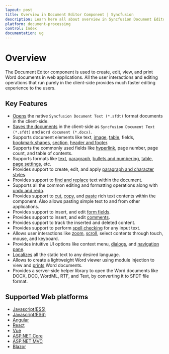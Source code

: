 ```yaml
---
layout: post
title: Overview in Document Editor Component | Syncfusion
description: Learn here all about overview in Syncfusion Document Editor component of Syncfusion Essential JS 2 and more.
platform: document-processing
control: Index
documentation: ug
---
```



# Overview

The Document Editor component is used to create, edit, view, and print Word documents in web applications. All the user interactions and editing operations that run purely in the client-side provides much faster editing experience to the users.

## Key Features

* [Opens](../asp-net-core/import) the native `Syncfusion Document Text (*.sfdt)` format documents in the client-side.
* [Saves the documents](../asp-net-core/export) in the client-side as `Syncfusion Document Text (*.sfdt)` and `Word document (*.docx)`.
* Supports document elements like text, [image](../asp-net-core/image), [table](../asp-net-core/table), fields, [bookmark](../asp-net-core/bookmark),[shapes](../asp-net-core/shapes), [section](../asp-net-core/section-format), [header and footer](../asp-net-core/header-footer).
* Supports the commonly used fields like [hyperlink](../asp-net-core/link), page number, page count, and table of contents.
* Supports formats like [text](../asp-net-core/text-format), [paragraph](../asp-net-core/paragraph-format), [bullets and numbering](../asp-net-core/list-format), [table](../asp-net-core/table-format), [page settings](../asp-net-core/section-format), etc.
* Provides support to create, edit, and apply [paragraph and character styles](../asp-net-core/styles).
* Provides support to [find and replace](../asp-net-core/find-and-replace) text within the document.
* Supports all the common editing and formatting operations along with [undo and redo](../asp-net-core/history).
* Provides support to [cut](../asp-net-core/clipboard#cut), [copy](../asp-net-core/clipboard#copy), and [paste](../asp-net-core/clipboard#paste) rich text contents within the component. Also allows pasting simple text to and from other applications.
* Provides support to insert, and edit [form fields](../asp-net-core/form-fields).
* Provides support to insert, and edit [comments](../asp-net-core/comments).
* Provides support to track the inserted and deleted content.
* Provides support to perform [spell checking](../asp-net-core/spell-check) for any input text.
* Allows user interactions like [zoom](../asp-net-core/scrolling-zooming#zooming), [scroll](../asp-net-core/scrolling-zooming), select contents through touch, mouse, and keyboard.
* Provides intuitive UI options like context menu, [dialogs](../asp-net-core/dialog), and [navigation pane](../asp-net-core/find-and-replace#options-pane).
* [Localizes](../asp-net-core/global-local) all the static text to any desired language.
* Allows to create a lightweight Word viewer using module injection to view and [prints](../asp-net-core/print) Word documents.
* Provides a server-side helper library to open the Word documents like DOCX, DOC, WordML, RTF, and Text, by converting it to SFDT file format.

## Supported Web platforms
 
* [Javascript(ES5)](../javascript-es5/getting-started)
* [Javascript(ES6)](../javascript-es6/getting-started)
* [Angular](../angular/getting-started)
* [React](../react/getting-started)
* [Vue](../vue/getting-started)
* [ASP.NET Core](../asp-net-core/getting-started-core)
* [ASP.NET MVC](../asp-net-mvc/getting-started)
* [Blazor](../blazor/getting-started/web-app)